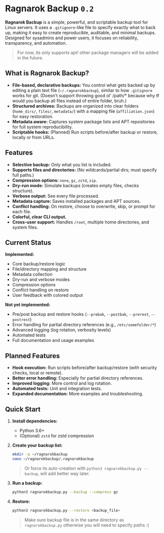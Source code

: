 # Ragnarok Backup `0.2`

**Ragnarok Backup** is a simple, powerful, and scriptable backup tool for Linux servers. It uses a `.gitignore`-like file to specify exactly what to back up, making it easy to create reproducible, auditable, and minimal backups. Designed for sysadmins and power users, it focuses on reliability, transparency, and automation.

> For now, its only supports apt! other package managers will be added in the future.

## What is Ragnarok Backup?

- **File-based, declarative backups:** You control what gets backed up by editing a plain text file (`~/.ragnarokbackup`), similar to how `.gitignore` works for git. (Doesn't support throwing good ol' /path/* because why tf would you backup all files instead of entire folder, bruh.)
- **Structured archives:** Backups are organized into clear folders (`home_dirs/`, `files/`, `metadata/`) with a mapping file (`affiliation.json`) for easy restoration.
- **Metadata aware:** Captures system package lists and APT repositories for full system reproducibility.
- **Scriptable hooks:** (Planned) Run scripts before/after backup or restore, locally or from URLs.

## Features

- **Selective backup:** Only what you list is included.
- **Supports files and directories:** (No wildcards/partial dirs; must specify full paths.)
- **Compression options:** `none`, `gz`, `zstd`, `zip`.
- **Dry-run mode:** Simulate backups (creates empty files, checks structure).
- **Verbose output:** See every file processed.
- **Metadata capture:** Saves installed packages and APT sources.
- **Conflict handling:** On restore, choose to overwrite, skip, or prompt for each file.
- **Colorful, clear CLI output.**
- **Cross-user support:** Handles `/root`, multiple home directories, and system files.

## Current Status

**Implemented:**

- Core backup/restore logic
- File/directory mapping and structure
- Metadata collection
- Dry-run and verbose modes
- Compression options
- Conflict handling on restore
- User feedback with colored output

**Not yet implemented:**

- Pre/post backup and restore hooks (`--prebak`, `--postbak`, `--prerest`, `--postrest`)
- Error handling for partial directory references (e.g., `/etc/somefolder/*`)
- Advanced logging (log rotation, verbosity levels)
- Automated tests
- Full documentation and usage examples

## Planned Features

- **Hook execution:** Run scripts before/after backup/restore (with security checks, local or remote).
- **Better error handling:** Especially for partial directory references.
- **Improved logging:** More control and log rotation.
- **Automated tests:** Unit and integration tests.
- **Expanded documentation:** More examples and troubleshooting.

## Quick Start

1. **Install dependencies:**  
   - Python 3.6+
   - (Optional) `zstd` for zstd compression

2. **Create your backup list:**

   ```bash
   mkdir -p ~/ragnarokbackup
   nano ~/ragnarokbackup/.ragnarokbackup
   ```

   > Or force its auto-creation with `python3 ragnarokbackup.py --backup`, will add better way later.

3. **Run a backup:**  

   ```bash
   python3 ragnarokbackup.py --backup --compress gz
   ```

4. **Restore:**

   ```bash
   python3 ragnarokbackup.py --restore <backup_file>
   ```

   > Make sure backup file is in the same directory as `ragnarokbackup.py` otherwise you will need to specify paths :(
